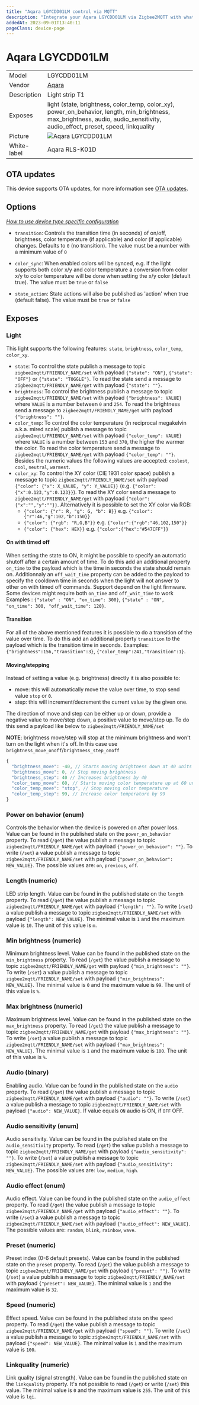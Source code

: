 ```yaml
---
title: "Aqara LGYCDD01LM control via MQTT"
description: "Integrate your Aqara LGYCDD01LM via Zigbee2MQTT with whatever smart home infrastructure you are using without the vendor's bridge or gateway."
addedAt: 2023-09-01T13:40:11
pageClass: device-page
---
```


<!-- !!!! -->
<!-- ATTENTION: This file is auto-generated through docgen! -->
<!-- You can only edit the "Notes"-Section between the two comment lines "Notes BEGIN" and "Notes END". -->
<!-- Do not use h1 or h2 heading within "## Notes"-Section. -->
<!-- !!!! -->

# Aqara LGYCDD01LM

|     |     |
|-----|-----|
| Model | LGYCDD01LM  |
| Vendor  | [Aqara](/supported-devices/#v=Aqara)  |
| Description | Light strip T1 |
| Exposes | light (state, brightness, color_temp, color_xy), power_on_behavior, length, min_brightness, max_brightness, audio, audio_sensitivity, audio_effect, preset, speed, linkquality |
| Picture | ![Aqara LGYCDD01LM](https://www.zigbee2mqtt.io/images/devices/LGYCDD01LM.png) |
| White-label | Aqara RLS-K01D |


<!-- Notes BEGIN: You can edit here. Add "## Notes" headline if not already present. -->


<!-- Notes END: Do not edit below this line -->


## OTA updates
This device supports OTA updates, for more information see [OTA updates](../guide/usage/ota_updates.md).


## Options
*[How to use device type specific configuration](../guide/configuration/devices-groups.md#specific-device-options)*

* `transition`: Controls the transition time (in seconds) of on/off, brightness, color temperature (if applicable) and color (if applicable) changes. Defaults to `0` (no transition). The value must be a number with a minimum value of `0`

* `color_sync`: When enabled colors will be synced, e.g. if the light supports both color x/y and color temperature a conversion from color x/y to color temperature will be done when setting the x/y color (default true). The value must be `true` or `false`

* `state_action`: State actions will also be published as 'action' when true (default false). The value must be `true` or `false`


## Exposes

### Light 
This light supports the following features: `state`, `brightness`, `color_temp`, `color_xy`.
- `state`: To control the state publish a message to topic `zigbee2mqtt/FRIENDLY_NAME/set` with payload `{"state": "ON"}`, `{"state": "OFF"}` or `{"state": "TOGGLE"}`. To read the state send a message to `zigbee2mqtt/FRIENDLY_NAME/get` with payload `{"state": ""}`.
- `brightness`: To control the brightness publish a message to topic `zigbee2mqtt/FRIENDLY_NAME/set` with payload `{"brightness": VALUE}` where `VALUE` is a number between `0` and `254`. To read the brightness send a message to `zigbee2mqtt/FRIENDLY_NAME/get` with payload `{"brightness": ""}`.
- `color_temp`: To control the color temperature (in reciprocal megakelvin a.k.a. mired scale) publish a message to topic `zigbee2mqtt/FRIENDLY_NAME/set` with payload `{"color_temp": VALUE}` where `VALUE` is a number between `153` and `370`, the higher the warmer the color. To read the color temperature send a message to `zigbee2mqtt/FRIENDLY_NAME/get` with payload `{"color_temp": ""}`. Besides the numeric values the following values are accepted: `coolest`, `cool`, `neutral`, `warmest`.
- `color_xy`: To control the XY color (CIE 1931 color space) publish a message to topic `zigbee2mqtt/FRIENDLY_NAME/set` with payload `{"color": {"x": X_VALUE, "y": Y_VALUE}}` (e.g. `{"color":{"x":0.123,"y":0.123}}`). To read the XY color send a message to `zigbee2mqtt/FRIENDLY_NAME/get` with payload `{"color":{"x":"","y":""}}`. Alternatively it is possible to set the XY color via RGB:
  - `{"color": {"r": R, "g": G, "b": B}}` e.g. `{"color":{"r":46,"g":102,"b":150}}`
  - `{"color": {"rgb": "R,G,B"}}` e.g. `{"color":{"rgb":"46,102,150"}}`
  - `{"color": {"hex": HEX}}` e.g. `{"color":{"hex":"#547CFF"}}`

#### On with timed off
When setting the state to ON, it might be possible to specify an automatic shutoff after a certain amount of time. To do this add an additional property `on_time` to the payload which is the time in seconds the state should remain on.
Additionnaly an `off_wait_time` property can be added to the payload to specify the cooldown time in seconds when the light will not answer to other on with timed off commands.
Support depend on the light firmware. Some devices might require both `on_time` and `off_wait_time` to work
Examples : `{"state" : "ON", "on_time": 300}`, `{"state" : "ON", "on_time": 300, "off_wait_time": 120}`.

#### Transition
For all of the above mentioned features it is possible to do a transition of the value over time. To do this add an additional property `transition` to the payload which is the transition time in seconds.
Examples: `{"brightness":156,"transition":3}`, `{"color_temp":241,"transition":1}`.

#### Moving/stepping
Instead of setting a value (e.g. brightness) directly it is also possible to:
- move: this will automatically move the value over time, to stop send value `stop` or `0`.
- step: this will increment/decrement the current value by the given one.

The direction of move and step can be either up or down, provide a negative value to move/step down, a positive value to move/step up.
To do this send a payload like below to `zigbee2mqtt/FRIENDLY_NAME/set`

**NOTE**: brightness move/step will stop at the minimum brightness and won't turn on the light when it's off. In this case use `brightness_move_onoff`/`brightness_step_onoff`
````js
{
  "brightness_move": -40, // Starts moving brightness down at 40 units per second
  "brightness_move": 0, // Stop moving brightness
  "brightness_step": 40 // Increases brightness by 40
  "color_temp_move": 60, // Starts moving color temperature up at 60 units per second
  "color_temp_move": "stop", // Stop moving color temperature
  "color_temp_step": 99, // Increase color temperature by 99
}
````

### Power on behavior (enum)
Controls the behavior when the device is powered on after power loss.
Value can be found in the published state on the `power_on_behavior` property.
To read (`/get`) the value publish a message to topic `zigbee2mqtt/FRIENDLY_NAME/get` with payload `{"power_on_behavior": ""}`.
To write (`/set`) a value publish a message to topic `zigbee2mqtt/FRIENDLY_NAME/set` with payload `{"power_on_behavior": NEW_VALUE}`.
The possible values are: `on`, `previous`, `off`.

### Length (numeric)
LED strip length.
Value can be found in the published state on the `length` property.
To read (`/get`) the value publish a message to topic `zigbee2mqtt/FRIENDLY_NAME/get` with payload `{"length": ""}`.
To write (`/set`) a value publish a message to topic `zigbee2mqtt/FRIENDLY_NAME/set` with payload `{"length": NEW_VALUE}`.
The minimal value is `1` and the maximum value is `10`.
The unit of this value is `m`.

### Min brightness (numeric)
Minimum brightness level.
Value can be found in the published state on the `min_brightness` property.
To read (`/get`) the value publish a message to topic `zigbee2mqtt/FRIENDLY_NAME/get` with payload `{"min_brightness": ""}`.
To write (`/set`) a value publish a message to topic `zigbee2mqtt/FRIENDLY_NAME/set` with payload `{"min_brightness": NEW_VALUE}`.
The minimal value is `0` and the maximum value is `99`.
The unit of this value is `%`.

### Max brightness (numeric)
Maximum brightness level.
Value can be found in the published state on the `max_brightness` property.
To read (`/get`) the value publish a message to topic `zigbee2mqtt/FRIENDLY_NAME/get` with payload `{"max_brightness": ""}`.
To write (`/set`) a value publish a message to topic `zigbee2mqtt/FRIENDLY_NAME/set` with payload `{"max_brightness": NEW_VALUE}`.
The minimal value is `1` and the maximum value is `100`.
The unit of this value is `%`.

### Audio (binary)
Enabling audio.
Value can be found in the published state on the `audio` property.
To read (`/get`) the value publish a message to topic `zigbee2mqtt/FRIENDLY_NAME/get` with payload `{"audio": ""}`.
To write (`/set`) a value publish a message to topic `zigbee2mqtt/FRIENDLY_NAME/set` with payload `{"audio": NEW_VALUE}`.
If value equals `ON` audio is ON, if `OFF` OFF.

### Audio sensitivity (enum)
Audio sensitivity.
Value can be found in the published state on the `audio_sensitivity` property.
To read (`/get`) the value publish a message to topic `zigbee2mqtt/FRIENDLY_NAME/get` with payload `{"audio_sensitivity": ""}`.
To write (`/set`) a value publish a message to topic `zigbee2mqtt/FRIENDLY_NAME/set` with payload `{"audio_sensitivity": NEW_VALUE}`.
The possible values are: `low`, `medium`, `high`.

### Audio effect (enum)
Audio effect.
Value can be found in the published state on the `audio_effect` property.
To read (`/get`) the value publish a message to topic `zigbee2mqtt/FRIENDLY_NAME/get` with payload `{"audio_effect": ""}`.
To write (`/set`) a value publish a message to topic `zigbee2mqtt/FRIENDLY_NAME/set` with payload `{"audio_effect": NEW_VALUE}`.
The possible values are: `random`, `blink`, `rainbow`, `wave`.

### Preset (numeric)
Preset index (0-6 default presets).
Value can be found in the published state on the `preset` property.
To read (`/get`) the value publish a message to topic `zigbee2mqtt/FRIENDLY_NAME/get` with payload `{"preset": ""}`.
To write (`/set`) a value publish a message to topic `zigbee2mqtt/FRIENDLY_NAME/set` with payload `{"preset": NEW_VALUE}`.
The minimal value is `1` and the maximum value is `32`.

### Speed (numeric)
Effect speed.
Value can be found in the published state on the `speed` property.
To read (`/get`) the value publish a message to topic `zigbee2mqtt/FRIENDLY_NAME/get` with payload `{"speed": ""}`.
To write (`/set`) a value publish a message to topic `zigbee2mqtt/FRIENDLY_NAME/set` with payload `{"speed": NEW_VALUE}`.
The minimal value is `1` and the maximum value is `100`.

### Linkquality (numeric)
Link quality (signal strength).
Value can be found in the published state on the `linkquality` property.
It's not possible to read (`/get`) or write (`/set`) this value.
The minimal value is `0` and the maximum value is `255`.
The unit of this value is `lqi`.

